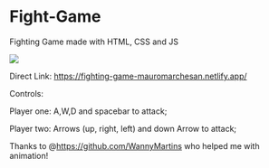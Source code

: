 # Fight-Game

Fighting Game made with HTML, CSS and JS

<img src=https://screenshot-proxy.netlify.app/f_avif,w_336/https://d33wubrfki0l68.cloudfront.net/62f00d03ae07b40009aa655e/screenshot_2022-08-07-19-05-46-0000.png></img>

Direct Link: https://fighting-game-mauromarchesan.netlify.app/

Controls:

Player one: A,W,D and spacebar to attack;

Player two: Arrows (up, right, left) and down Arrow to attack;

Thanks to @https://github.com/WannyMartins who helped me with animation!
